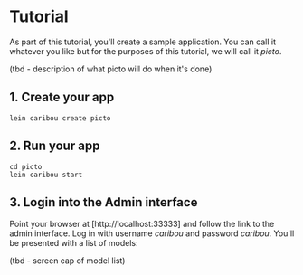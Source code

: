 # Tutorial

As part of this tutorial, you'll create a sample
application.  You can call it whatever you like but for
the purposes of this tutorial, we will call it *picto*.

(tbd - description of what picto will do when it's done)

## 1. Create your app

    lein caribou create picto


## 2. Run your app

    cd picto
    lein caribou start

## 3. Login into the Admin interface

Point your browser at [http://localhost:33333] and follow the
link to the admin interface.  Log in with username _caribou_ and
password _caribou_.  You'll be presented with a list of
models:

(tbd - screen cap of model list)


